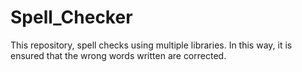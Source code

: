 # Spell_Checker
This repository, spell checks using multiple libraries. In this way, it is ensured that the wrong words written are corrected.
